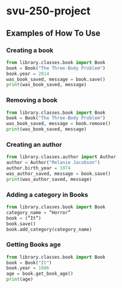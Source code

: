 # svu-250-project

## Examples of How To Use

### Creating a book

```python
from library.classes.book import Book
book = Book("The Three-Body Problem")
book.year = 2014
was_book_saved, message = book.save()
print(was_book_saved, message)
```

### Removing a book

```python
from library.classes.book import Book
book = Book("The Three-Body Problem")
was_book_saved, message = book.remove()
print(was_book_saved, message)
```

### Creating an author

```python
from library.classes.author import Author
author = Author("Melanie Jacobson")
author.birth_year = 1974
was_author_saved, message = book.save()
print(was_author_saved, message)
```


### Adding a category in Books

```python
from library.classes.book import Book
category_name = “Horror”
book = (“It”)
book.save()
book.add_category(category_name) 
```
### Getting Books age

```python
from library.classes.book import Book
book = Book("It")
book.year = 1986
age = book.get_book_age()
print(age)
```